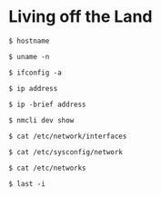 # Living off the Land

```
$ hostname

$ uname -n
```

```
$ ifconfig -a

$ ip address

$ ip -brief address

$ nmcli dev show
```

`$ cat /etc/network/interfaces`

`$ cat /etc/sysconfig/network`

`$ cat /etc/networks`

`$ last -i`